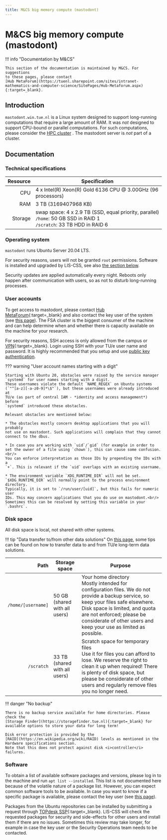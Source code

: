 ```yaml
---
title: M&CS big memory compute (mastodont)
---
```


# M&CS big memory compute (mastodont)

!!! info "Documentation by M&CS"

    This section of the documentation is maintained by M&CS. For suggestions
    to these pages, please contact
    [Hub MetaForum](https://tuenl.sharepoint.com/sites/intranet-mathematics-and-computer-science/SitePages/Hub-Metaforum.aspx){:target=_blank}.

## Introduction

`mastodont.win.tue.nl` is a Linux system designed to support
long-running computations that require a large amount of RAM.
It was *not* designed to support CPU-bound or parallel computations.
For such computations, please consider the [HPC cluster](hpc.md)
. The mastodont server is *not* part of a cluster.

## Documentation

### Technical specifications

| **Resource** | **Specification**                                                                                                           |
|-------------:|-----------------------------------------------------------------------------------------------------------------------------|
|          CPU | 4 x Intel(R) Xeon(R) Gold 6136 CPU @ 3.00GHz (96 processors)                                                                |
|          RAM | 3 TB (3169407968 KB)                                                                                                        |
|      Storage | swap space: 4 x 2.9 TB (SSD, equal priority, parallel)<br/>`/home`: 50 GB SSD in RAID 1<br/>`/scratch`: 33 TB HDD in RAID 6 |

### Operating system

`mastodont` runs Ubuntu Server 20.04 LTS.

For security reasons, users will not be granted `root` permissions. Software is
installed and upgraded by LIS-CSS, see also [the section below](#software).

Security updates are applied automatically every night. Reboots only
happen after communication with users, so as not to disturb long-running
processes.

### User accounts
To get access to mastodont, please contact [Hub MetaForum](https://tuenl.sharepoint.com/sites/intranet-mathematics-and-computer-science/SitePages/Hub-Metaforum.aspx){:target=_blank}
and also contact the key user of the system (see [this page](./index.md)). The
FSA cluster is the biggest consumer of the machine and can help determine
when and whether there is capacity available on the machine for your research. 

For security reasons, SSH access is only allowed from the campus or
[VPN](https://tuenl.sharepoint.com/sites/intranet-LIS/SitePages/New-VPN-Service--eduVPN.aspx){:target=_blank}. Login 
using SSH with your TU/e user name and password. It is highly recommended that you setup and use
[public key authentication](https://linuxwiki.tue.nl/wiki/SSH#SSH_Keys).

??? warning "User account names starting with a digit"

    Starting with Ubuntu 20, obstacles were raised by the service manager
    `systemd` for user names starting with a digit.
    These usernames violate the default `NAME_REGEX` on Ubuntu systems
    (`"^[a-z][-a-z0-9]*\$"`), but these usernames were already introduced at
    TU/e (as part of central IAM - *identity and access management*) before
    `systemd` introduced these obstacles.

    Relevant obstacles are mentioned below:

    * The obstacles mostly concern desktop applications that you will probably
    not use on mastodont. Such applications will complain that they cannot
    connect to the dbus.

    * In case you are working with `uid`/`gid` (for example in order to
    set the owner of a file using `chown`), this can cause some confusion.<br/>
    You can enforce interpretation as those IDs by prepending the IDs with a
    `+`. This is relevant if the `uid` overlaps with an existing username.

    * The environment variable `XDG_RUNTIME_DIR` will not be set. 
    `$XDG_RUNTIME_DIR` will normally point to the process environment directory.
    Typically, it is set to `/run/user/[uid]`, but this fails for numeric user
    IDs. This may concern applications that you do use on mastodont.<br/>
    Sometimes this can be resolved by setting this variable in your `.bashrc`.

### Disk space

All disk space is local, not shared with other systems.

!!! tip "Data transfer to/from other data solutions"
    On [this page](../../steps/data/smb.md), some tips can be found on how to
    transfer data to and from TU/e long-term data solutions.

| **Path**           | **Storage space**             | **Purpose**                                                                                                                                                                                                                                                               |
|-------------------:|-------------------------------|---------------------------------------------------------------------------------------------------------------------------------------------------------------------------------------------------------------------------------------------------------------------------|
| `/home/[username]` | 50 GB (shared with all users) | Your home directory<br/>Mostly intended for configuration files. We do not provide a backup service, so keep your files safe elsewhere. Disk space is limited, and quota are not enforced; please be considerate of other users and keep your use as limited as possible. |
| `/scratch`         | 33 TB (shared with all users) | Scratch space for temporary files<br/>Use it for files you can afford to lose. We reserve the right to clean it up when required! There is plenty of disk space, but please be considerate of other users and regularly remove files you no longer need.                  |

!!! danger "No backup"

    There is no backup service available for home directories. Please check the
    [Storage Finder](https://storagefinder.tue.nl){:target=_blank} for
    available options to store your data for long term!

    Disk error protection is provided by the
    [RAID](https://en.wikipedia.org/wiki/RAID) levels as mentioned in the
    Hardware specifications section.
    Note that this does not protect against disk <i>controller</i> failures.

### Software
To obtain a list of available software packages and versions, please log in to
the machine and run `apt list --installed`. This list is not documented here
because of the volatile nature of a package list. However, you can expect
common software tools to be available. In case you want to know if a specific
package is available, please contact the key user (see [this page](./index.md)).

Packages from the Ubuntu repositories can be installed by submitting a request
through [TOPdesk SSP](https://tue.topdesk.net/tas/public/ssp/content/serviceflow?unid=2df9d1d0420c4e889bfa47a15370112f){:target=_blank}.
LIS-CSS will check the requested packages for security and side-effects for
other users and install them if there are no issues. Sometimes this review may
take longer, for example in case the key user or the Security Operations team
needs to be contacted.